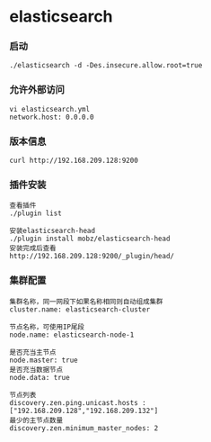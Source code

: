# elasticsearch

### 启动
	./elasticsearch -d -Des.insecure.allow.root=true
	
### 允许外部访问
	vi elasticsearch.yml
	network.host: 0.0.0.0
	
### 版本信息
	curl http://192.168.209.128:9200
	
### 插件安装
	查看插件
	./plugin list
	
	安装elasticsearch-head
	./plugin install mobz/elasticsearch-head
	安装完成后查看
	http://192.168.209.128:9200/_plugin/head/
	
### 集群配置
	集群名称，同一网段下如果名称相同则自动组成集群
	cluster.name: elasticsearch-cluster
	
	节点名称，可使用IP尾段
	node.name: elasticsearch-node-1
	
	是否充当主节点
	node.master: true
	是否充当数据节点
	node.data: true
	
	节点列表
	discovery.zen.ping.unicast.hosts : ["192.168.209.128","192.168.209.132"]
	最少的主节点数量
	discovery.zen.minimum_master_nodes: 2